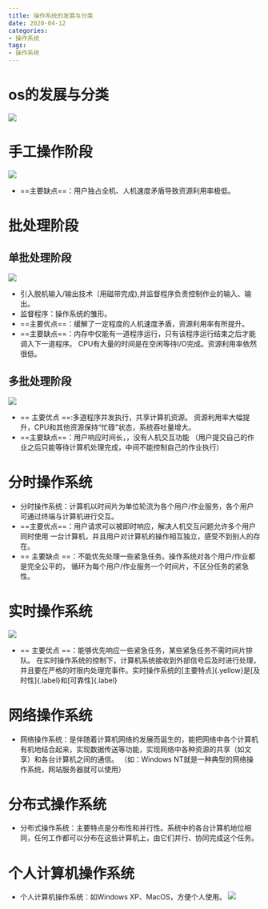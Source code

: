 ```yaml
---
title: 操作系统的发展与分类
date: 2020-04-12
categories:
- 操作系统
tags:
- 操作系统
---
```

# os的发展与分类
![](https://tva4.sinaimg.cn/large/006ZeQBKly8gx7x6sfl6xj31dz0nuac2.jpg)
# 手工操作阶段
![](https://tva2.sinaimg.cn/large/006ZeQBKly8gx7x7131c4j31dz0nuwgq.jpg)
* ==主要缺点==：用户独占全机、人机速度矛盾导致资源利用率极低。
# 批处理阶段
## 单批处理阶段
![](https://tva4.sinaimg.cn/large/006ZeQBKly8gx7x6pmzgoj31dz0nu3zw.jpg)
* 引入脱机输入/输出技术（用磁带完成),并监督程序负责控制作业的输入、输出。
* 监督程序：操作系统的雏形。
* ==主要优点==：缓解了一定程度的人机速度矛盾，资源利用率有所提升。
* ==主要缺点==：内存中仅能有一道程序运行，只有该程序运行结束之后才能调入下一道程序。
CPU有大量的时间是在空闲等待I/O完成。资源利用率依然很低。
## 多批处理阶段
![](https://tva1.sinaimg.cn/large/006ZeQBKly8gx7x6upb36j31dz0nujt0.jpg)
* == 主要优点 ==:多道程序并发执行，共享计算机资源。
资源利用率大幅提升，CPU和其他资源保持“忙碌”状态，系统吞吐量增大。
* ==主要缺点==：用户响应时间长，，没有人机交互功能
（用户提交自己的作业之后只能等待计算机处理完成，中间不能控制自己的作业执行）
# 分时操作系统
* 分时操作系统：计算机以时间片为单位轮流为各个用户/作业服务，各个用户可通过终端与计算机进行交互。
* ==主要优点==：用户请求可以被即时响应，解决人机交互问题允许多个用户同时使用
一台计算机，并且用户对计算机的操作相互独立，感受不到别人的存在。
* == 主要缺点 ==：不能优先处理一些紧急任务。操作系统对各个用户/作业都是完全公平的，
循环为每个用户/作业服务一个时间片，不区分任务的紧急性。
# 实时操作系统
![](https://tva3.sinaimg.cn/large/006ZeQBKly8gx7x6njmlcj31dz0nuwfj.jpg)
* == 主要优点 ==：能够优先响应一些紧急任务，某些紧急任务不需时间片排队。
在实时操作系统的控制下，计算机系统接收到外部信号后及时进行处理，并且要在严格的时限内处理完事件。实时操作系统的[主要特点]{.yellow}是[及时性]{.label}和[可靠性]{.label}
# 网络操作系统
* 网络操作系统：是伴随着计算机网络的发展而诞生的，能把网络中各个计算机有机地结合起来，实现数据传送等功能，实现网络中各种资源的共享（如文享）和各台计算机之间的通信。
（如：Windows NT就是一种典型的网络操作系统，网站服务器就可以使用）
# 分布式操作系统
* 分布式操作系统：主要特点是分布性和并行性。系统中的各台计算机地位相同，任何工作都可以分布在这些计算机上，由它们并行、协同完成这个任务。
# 个人计算机操作系统
* 个人计算机操作系统：如Windows XP、MacOS，方便个人使用。
![](https://pic.imgdb.cn/item/626e62b3239250f7c58b9c1f.png)